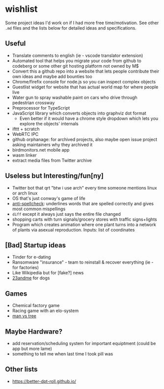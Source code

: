 # wishlist
Some project ideas I'd work on if I had more free time/motivation. See other `.md` files and the lists below for detailed ideas and specifications.

## Useful
- Translate comments to english (ie - vscode translator extension)
- Automated tool that helps you migrate your code from github to codeberg or some other git hosting platform not owned by M$
- Convert this a github repo into a website that lets people contribute their own ideas and maybe add bounties too
- Chrome/firefix console for node.js so you can inspect complex objects
- Guestlist widget for website that has actual world map for where people live
- Water gun to spray washable paint on cars who drive through pedestrian crossway
- Preprocessor for TypeScript
- JavaScript library which converts objects into graphviz dot format
  - Even better if it would have a chrome style dropdown which lets you explore the objects' internals
- ifttt + scratch
- WebRTC IPC
- github orphanage: for archived projects, also maybe open issue project asking maintainers why they archived it
- birdmonitors.net mobile app
- wasm linker
- extract media files from Twitter archive 

## Useless but Interesting/fun\[ny]
- Twitter bot that qrt "btw i use arch" every time someone mentions linux or arch linux
- OS that's just conway's game of life
- [anti-spellcheck](https://twitter.com/hoffridder/status/1362180211392065536): underlines words that are spelled correctly and gives most common mispellings
- `diff` except it always just says the entire file changed
- shopping carts with turn signals/grocery stores with traffic signs+lights
- Program which creates animation where one plant turns into a network of plants via asexual reproduction. Inputs: list of coordinates

## \[Bad] Startup ideas
- Tinder for e-dating
- Ransomware "insurance" - team to reinstall & recover everything (ie - for factories)
- Like Wikipedia but for [fake?] news
- [23andme](https://www.23andme.com/) for dogs

## Games
- Chemical factory game
- Racing game with an elo-system
- [man vs tree](https://twitter.com/caravanmalice/status/1544819658980659200)

## Maybe Hardware?
- add reservation/scheduling system for important equiptment (could be app but more lame)
- something to tell me when last time I took pill was

## Other lists
- https://better-dpt-roll.github.io/
